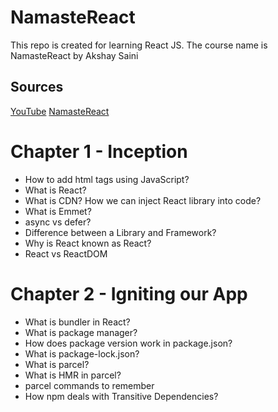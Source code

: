 # NamasteReact
This repo is created for learning React JS. The course name is NamasteReact by Akshay Saini

## Sources

[YouTube](https://www.youtube.com/results?search_query=akshay+saini)
[NamasteReact](https://learn.namastedev.com/)

# Chapter 1 - Inception

- How to add html tags using JavaScript?
- What is React?
- What is CDN? How we can inject React library into code?
- What is Emmet?
- async vs defer?
- Difference between a Library and Framework?
- Why is React known as React?
- React vs ReactDOM

# Chapter 2 - Igniting our App

- What is bundler in React?
- What is package manager?
- How does package version work in package.json?
- What is package-lock.json?
- What is parcel?
- What is HMR in parcel?
- parcel commands to remember
- How npm deals with Transitive Dependencies?
